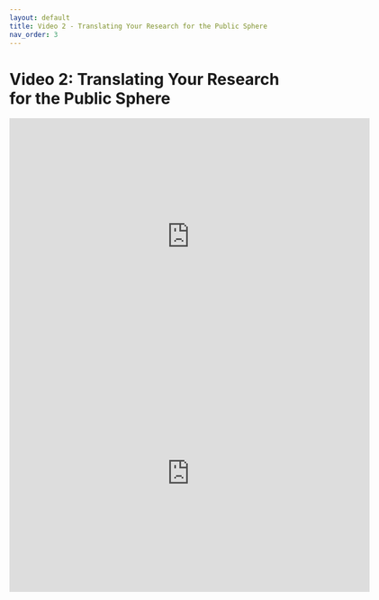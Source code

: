 ```yaml
---
layout: default
title: Video 2 - Translating Your Research for the Public Sphere
nav_order: 3
---
```


# Video 2: Translating Your Research for the Public Sphere

<iframe height="420" width="640" allowfullscreen frameborder=0 src="https://echo360.ca/media/2b9b6314-7e55-410d-ba1d-698490bb35a6/public"></iframe>

<iframe height="420" width="640" allowfullscreen frameborder=0 src="https://echo360.ca/media/32f17202-a848-4486-a985-e01c529b8e95/public"></iframe>
